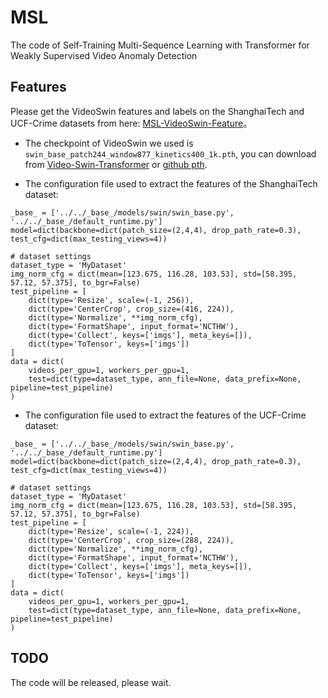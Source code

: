 # MSL
The code of Self-Training Multi-Sequence Learning with Transformer for Weakly Supervised Video Anomaly Detection


## Features

Please get the VideoSwin features and labels on the ShanghaiTech and UCF-Crime datasets from here: [MSL-VideoSwin-Feature](https://drive.google.com/drive/folders/12G8HSj7sFK60QHHnGFriFqL4Ld94YgUy?usp=sharing)。

* The checkpoint of VideoSwin we used is `swin_base_patch244_window877_kinetics400_1k.pth`, you can download from [Video-Swin-Transformer](https://github.com/SwinTransformer/Video-Swin-Transformer) or [github pth](https://github.com/SwinTransformer/storage/releases/download/v1.0.4/swin_base_patch244_window877_kinetics400_1k.pth). 

* The configuration file used to extract the features of the ShanghaiTech dataset:
```
_base_ = ['../../_base_/models/swin/swin_base.py', '../../_base_/default_runtime.py']
model=dict(backbone=dict(patch_size=(2,4,4), drop_path_rate=0.3), test_cfg=dict(max_testing_views=4))

# dataset settings
dataset_type = 'MyDataset'
img_norm_cfg = dict(mean=[123.675, 116.28, 103.53], std=[58.395, 57.12, 57.375], to_bgr=False)
test_pipeline = [
    dict(type='Resize', scale=(-1, 256)),
    dict(type='CenterCrop', crop_size=(416, 224)),
    dict(type='Normalize', **img_norm_cfg),
    dict(type='FormatShape', input_format='NCTHW'),
    dict(type='Collect', keys=['imgs'], meta_keys=[]),
    dict(type='ToTensor', keys=['imgs'])
]
data = dict(
    videos_per_gpu=1, workers_per_gpu=1,
    test=dict(type=dataset_type, ann_file=None, data_prefix=None, pipeline=test_pipeline)
)
```

* The configuration file used to extract the features of the UCF-Crime dataset:
```
_base_ = ['../../_base_/models/swin/swin_base.py', '../../_base_/default_runtime.py']
model=dict(backbone=dict(patch_size=(2,4,4), drop_path_rate=0.3), test_cfg=dict(max_testing_views=4))

# dataset settings
dataset_type = 'MyDataset'
img_norm_cfg = dict(mean=[123.675, 116.28, 103.53], std=[58.395, 57.12, 57.375], to_bgr=False)
test_pipeline = [
    dict(type='Resize', scale=(-1, 224)),
    dict(type='CenterCrop', crop_size=(288, 224)),
    dict(type='Normalize', **img_norm_cfg),
    dict(type='FormatShape', input_format='NCTHW'),
    dict(type='Collect', keys=['imgs'], meta_keys=[]),
    dict(type='ToTensor', keys=['imgs'])
]
data = dict(
    videos_per_gpu=1, workers_per_gpu=1,
    test=dict(type=dataset_type, ann_file=None, data_prefix=None, pipeline=test_pipeline)
)
```


## TODO

The code will be released, please wait.

